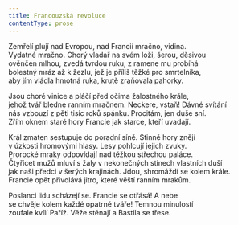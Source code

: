 ```yaml
---
title: Francouzská revoluce
contentType: prose
---
```


<section>

Zemřelí plují nad Evropou, nad Francií mračno, vidina.  
Vydatné mračno. Chorý vladař na svém loži, šerou, děsivou  
ověnčen mlhou, zvedá tvrdou ruku, z ramene mu probíhá  
bolestný mráz až k žezlu, jež je příliš těžké pro smrtelníka,  
aby jím vládla hmotná ruka, krutě zraňovala pahorky.

Jsou choré vinice a pláčí před očima žalostného krále,  
jehož tvář bledne ranním mračnem. Neckere, vstaň! Dávné svítání  
nás vzbouzí z pěti tisíc roků spánku. Procitám, jen duše sní.  
Zřím oknem staré hory Francie jak starce, kteří uvadají.

Král zmaten sestupuje do poradní síně. Stinné hory znějí  
v úzkosti hromovými hlasy. Lesy pohlcují jejich zvuky.  
Prorocké mraky odpovídají nad těžkou střechou paláce.  
Čtyřicet mužů mluví s žaly v nekonečných stínech vlastních duší  
jak naši předci v šerých krajinách. Jdou, shromáždí se kolem krále.  
Francie opět přivolává jitro, které věští ranním mrakům.

Poslanci lidu scházejí se. Francie se otřásá! A nebe  
se chvěje kolem každé opatrné tváře! Temnou minulostí  
zoufale kvílí Paříž. Věže sténají a Bastila se třese.

</section>
